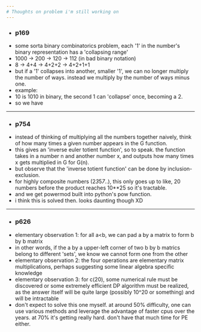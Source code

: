 ```yaml
---
# Thoughts on problem i'm still working on 
---
```

- ### p169
- some sorta binary combinatorics problem, each '1' in the number's binary representation has a 'collapsing range'
- 1000 -> 200 -> 120 -> 112 (in bad binary notation)
- 8 -> 4+4 -> 4+2+2 -> 4+2+1+1
- but if a '1' collapses into another, smaller '1', we can no longer multiply the number of ways. instead we multiply by the number of ways minus one.
- example:
- 10 is 1010 in binary, the second 1 can 'collapse' once, becoming a 2.
- so we have 
---
- ### p754
- instead of thinking of multiplying all the numbers together naively, think of how many times a given number appears in the G function.
- this gives an 'inverse euler totient function', so to speak. the function takes in a number n and another number x, and outputs how many times x gets multiplied in G for G(n).
- but observe that the 'inverse totient function' can be done by inclusion-exclusion.
- for highly composite numbers (2*3*5*7*..), this only goes up to like, 20 numbers before the product reaches 10**25 so it's tractable.
- and we get powermod built into python's pow function. 
- i think this is solved then. looks daunting though XD
---
- ### p626
- elementary observation 1: for all a<b, we can pad a by a matrix to form b by b matrix
- in other words, if the a by a upper-left corner of two b by b matrics belong to different 'sets', we know we cannot form one from the other
- elementary observation 2: the four operations are elementary matrix multiplications, perhaps suggesting some linear algebra specific knowledge
- elementary observation 3: for c(20), some numerical rule must be discovered or some extremely efficient DP algorithm must be realized, as the answer itself will be quite large (possibly 10^20 or something) and will be intractable
- don't expect to solve this one myself. at around 50% difficulty, one can use various methods and leverage the advantage of faster cpus over the years. at 70% it's getting really hard. don't have that much time for PE either.
